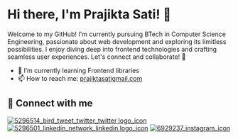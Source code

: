 # Hi there, I'm Prajikta Sati! 👋

Welcome to my GitHub! I'm currently pursuing BTech in Computer Science Engineering, passionate about web development and exploring its limitless possibilities. I enjoy diving deep into frontend technologies and crafting seamless user experiences. Let's connect and collaborate! 🚀


- 🌱 I’m currently learning Frontend libraries
- 📫 How to reach me: [prajiktasatigmail.com](mailto:john.doe@gmail.com)

## 🔗 Connect with me

[![5296514_bird_tweet_twitter_twitter logo_icon](https://github.com/prajikta08/prajikta08/assets/147370981/1b3f5a82-75a8-4ea0-88da-f102682e01da)](https://x.com/Prajikta08)    [![5296501_linkedin_network_linkedin logo_icon](https://github.com/prajikta08/prajikta08/assets/147370981/7f917f2e-1faa-405a-96c6-ebbca9d7168d)](https://www.linkedin.com/in/prajikta-sati-40aa34283/)    [![6929237_instagram_icon](https://github.com/prajikta08/prajikta08/assets/147370981/0c227287-0733-4724-a4fa-036371855c68)](https://www.instagram.com/prajikta_._/)
